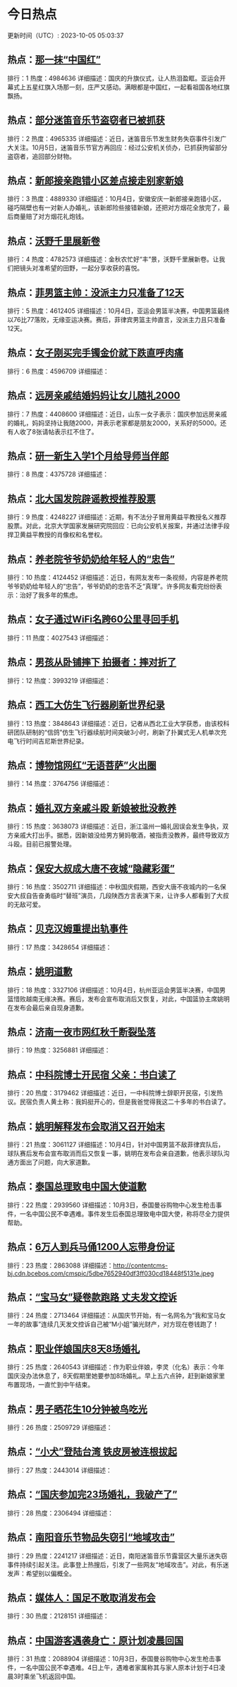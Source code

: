 # 今日热点

更新时间（UTC）: 2023-10-05 05:03:37

## 热点：[那一抹“中国红”](https://cn.bing.com/search?q=那一抹“中国红”)
排行：1
热度：4984636
详细描述：国庆的升旗仪式，让人热泪盈眶。亚运会开幕式上五星红旗入场那一刻，庄严又感动。满眼都是中国红，一起看祖国各地红旗飘扬。

## 热点：[部分迷笛音乐节盗窃者已被抓获](https://cn.bing.com/search?q=部分迷笛音乐节盗窃者已被抓获)
排行：2
热度：4965335
详细描述：近日，迷笛音乐节发生财务失窃事件引发广大关注。10月5日，迷笛音乐节官方再回应：经过公安机关侦办，已抓获拘留部分盗窃者，追回部分财物。

## 热点：[新郎接亲跑错小区差点接走别家新娘](https://cn.bing.com/search?q=新郎接亲跑错小区差点接走别家新娘)
排行：3
热度：4889330
详细描述：10月4日，安徽安庆一新郎接亲跑错小区，碰巧隔壁也有一对新人办婚礼，该新郎险些接错新娘，还把对方烟花全放完了，最后商量赔了对方烟花礼炮钱。

## 热点：[沃野千里展新卷](https://cn.bing.com/search?q=沃野千里展新卷)
排行：4
热度：4782573
详细描述：金秋农忙好“丰”景，沃野千里展新卷。让我们把镜头对准希望的田野，一起分享收获的喜悦。

## 热点：[菲男篮主帅：没派主力只准备了12天](https://cn.bing.com/search?q=菲男篮主帅：没派主力只准备了12天)
排行：5
热度：4612405
详细描述：10月4日，亚运会男篮半决赛，中国男篮最终以76比77落败，无缘亚运决赛。赛后，菲律宾男篮主帅直言，没派主力且只准备12天。

## 热点：[女子刚买完手镯金价就下跌直呼肉痛](https://cn.bing.com/search?q=女子刚买完手镯金价就下跌直呼肉痛)
排行：6
热度：4596709
详细描述：

## 热点：[远房亲戚结婚妈妈让女儿随礼2000](https://cn.bing.com/search?q=远房亲戚结婚妈妈让女儿随礼2000)
排行：7
热度：4408600
详细描述：近日，山东一女子表示：国庆参加远房亲戚的婚礼，妈妈坚持让我随2000，并表示老家都是朋友2000，关系好的5000。还有人收了8张请帖表示扛不住了。

## 热点：[研一新生入学1个月给导师当伴郎](https://cn.bing.com/search?q=研一新生入学1个月给导师当伴郎)
排行：8
热度：4375728
详细描述：

## 热点：[北大国发院辟谣教授推荐股票](https://cn.bing.com/search?q=北大国发院辟谣教授推荐股票)
排行：9
热度：4248227
详细描述：近期，有不法分子冒用黄益平教授名义推荐股票。对此，北京大学国家发展研究院回应：已向公安机关报案，并通过法律手段捍卫黄益平教授的肖像权和名誉权。

## 热点：[养老院爷爷奶奶给年轻人的“忠告”](https://cn.bing.com/search?q=养老院爷爷奶奶给年轻人的“忠告”)
排行：10
热度：4124452
详细描述：近日，有网友发布一条视频，内容是养老院爷爷奶奶给年轻人的“忠告”，爷爷奶奶的忠告不乏“真理”。许多网友看完纷纷表示：治好了我多年的焦虑。

## 热点：[女子通过WiFi名跨60公里寻回手机](https://cn.bing.com/search?q=女子通过WiFi名跨60公里寻回手机)
排行：11
热度：4027543
详细描述：

## 热点：[男孩从卧铺摔下 拍摄者：摔对折了](https://cn.bing.com/search?q=男孩从卧铺摔下拍摄者：摔对折了)
排行：12
热度：3993219
详细描述：

## 热点：[西工大仿生飞行器刷新世界纪录](https://cn.bing.com/search?q=西工大仿生飞行器刷新世界纪录)
排行：13
热度：3848643
详细描述：近日，记者从西北工业大学获悉，由该校科研团队研制的“信鸽”仿生飞行器续航时间突破3小时，刷新了扑翼式无人机单次充电飞行时间吉尼斯世界纪录。

## 热点：[博物馆网红“无语菩萨”火出圈](https://cn.bing.com/search?q=博物馆网红“无语菩萨”火出圈)
排行：14
热度：3764756
详细描述：

## 热点：[婚礼双方亲戚斗殴 新娘被批没教养](https://cn.bing.com/search?q=婚礼双方亲戚斗殴新娘被批没教养)
排行：15
热度：3638073
详细描述：近日，浙江温州一婚礼因误会发生争执，双方亲戚大打出手。据悉，因新娘没给男方舅妈敬酒，被指责没教养，最终导致双方斗殴。目前已报警处理。

## 热点：[保安大叔成大唐不夜城“隐藏彩蛋”](https://cn.bing.com/search?q=保安大叔成大唐不夜城“隐藏彩蛋”)
排行：16
热度：3502711
详细描述：中秋国庆假期，西安大唐不夜城内的一名保安大叔自告奋勇临时“替班”演员，几段陕西方言表演下来，让许多人都看到了大叔的无敌可爱。

## 热点：[贝克汉姆重提出轨事件](https://cn.bing.com/search?q=贝克汉姆重提出轨事件)
排行：17
热度：3428654
详细描述：

## 热点：[姚明道歉](https://cn.bing.com/search?q=姚明道歉)
排行：18
热度：3327106
详细描述：10月4日，杭州亚运会男篮半决赛，中国男篮惜败越南无缘决赛。赛后，发布会宣布取消后又恢复，对此，中国篮协主席姚明在发布会最后亲自现身道歉。

## 热点：[济南一夜市网红秋千断裂坠落](https://cn.bing.com/search?q=济南一夜市网红秋千断裂坠落)
排行：19
热度：3256881
详细描述：

## 热点：[中科院博士开民宿 父亲：书白读了](https://cn.bing.com/search?q=中科院博士开民宿父亲：书白读了)
排行：20
热度：3179462
详细描述：近日，一中科院博士辞职开民宿，引发热议。民宿负责人黄土称：我妈挺开心的，但是我爸觉得我这二十多年的书白读了。

## 热点：[姚明解释发布会取消又召开始末](https://cn.bing.com/search?q=姚明解释发布会取消又召开始末)
排行：21
热度：3061127
详细描述：10月4日，针对中国男篮不敌菲律宾队后，球队赛后发布会宣布取消而后又恢复一事，姚明在发布会亲自道歉，他表示球队沟通方面出了问题，向大家道歉。

## 热点：[泰国总理致电中国大使道歉](https://cn.bing.com/search?q=泰国总理致电中国大使道歉)
排行：22
热度：2939560
详细描述：10月3日，泰国曼谷购物中心发生枪击事件，一名中国公民不幸遇难。事件发生后泰国总理致电中国大使，称将尽全力提供帮助。

## 热点：[6万人到兵马俑1200人忘带身份证](https://cn.bing.com/search?q=6万人到兵马俑1200人忘带身份证)
排行：23
热度：2863088
详细描述：http://contentcms-bj.cdn.bcebos.com/cmspic/5dbe7652940df3ff030cd18448f5131e.jpeg

## 热点：[“宝马女”疑卷款跑路 丈夫发文控诉](https://cn.bing.com/search?q=“宝马女”疑卷款跑路丈夫发文控诉)
排行：24
热度：2713464
详细描述：从国庆节开始，有一名网名为“我和宝马女一年的故事”连续几天发文控诉自己被“M小姐”骗光财产，对方现在卷钱跑了！

## 热点：[职业伴娘国庆8天8场婚礼](https://cn.bing.com/search?q=职业伴娘国庆8天8场婚礼)
排行：25
热度：2640543
详细描述：作为职业伴娘，李灵（化名）表示：今年国庆没办法休息了，8天假期里她要参加8场婚礼。早上五六点钟，赶到新娘家里布置现场，一直忙到中午结束。

## 热点：[男子晒花生10分钟被鸟吃光](https://cn.bing.com/search?q=男子晒花生10分钟被鸟吃光)
排行：26
热度：2509729
详细描述：

## 热点：[“小犬”登陆台湾 铁皮房被连根拔起](https://cn.bing.com/search?q=“小犬”登陆台湾铁皮房被连根拔起)
排行：27
热度：2443014
详细描述：

## 热点：[“国庆参加完23场婚礼，我破产了”](https://cn.bing.com/search?q=“国庆参加完23场婚礼，我破产了”)
排行：28
热度：2306494
详细描述：

## 热点：[南阳音乐节物品失窃引“地域攻击”](https://cn.bing.com/search?q=南阳音乐节物品失窃引“地域攻击”)
排行：29
热度：2241217
详细描述：近日，南阳迷笛音乐节露营区大量乐迷失窃事件持续引起关注。此事登上热搜后，引发了一些网友“地域攻击”。对此，有乐迷发声：希望别以偏概全。

## 热点：[媒体人：国足不敢取消发布会](https://cn.bing.com/search?q=媒体人：国足不敢取消发布会)
排行：30
热度：2128151
详细描述：

## 热点：[中国游客遇袭身亡：原计划凌晨回国](https://cn.bing.com/search?q=中国游客遇袭身亡：原计划凌晨回国)
排行：31
热度：2088904
详细描述：10月3日，泰国曼谷购物中心发生枪击事件，一名中国公民不幸遇难。4日上午，遇难者家属称其与家人原本计划于4日凌晨3时乘坐飞机返回中国。

